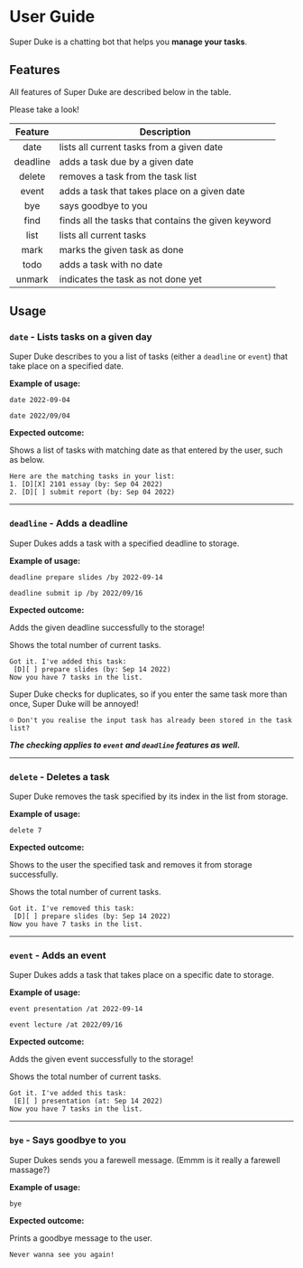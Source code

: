 # User Guide

Super Duke is a chatting bot that helps you **manage your tasks**.

## Features 

All features of Super Duke are described below in the table.

Please take a look!

| **Feature** | **Description**                                     |
|:-----------:|-----------------------------------------------------|
|    date     | lists all current tasks from a given date           |
|  deadline   | adds a task due by a given date                     |
|   delete    | removes a task from the task list                   |
|    event    | adds a task that takes place on a given date        |
|     bye     | says goodbye to you                                 |
|    find     | finds all the tasks that contains the given keyword |
|    list     | lists all current tasks                             |
|    mark     | marks the given task as done                        |
|    todo     | adds a task with no date                            |                                              
|   unmark    | indicates the task as not done yet                  |

## Usage

### `date` - Lists tasks on a given day

Super Duke describes to you a list of tasks (either a `deadline` or `event`) that take place on a specified date.

**Example of usage:**

`date 2022-09-04`

`date 2022/09/04`

**Expected outcome:**

Shows a list of tasks with matching date as that entered by the user, such as below.

```
Here are the matching tasks in your list:
1. [D][X] 2101 essay (by: Sep 04 2022)
2. [D][ ] submit report (by: Sep 04 2022)
```

-------------------

### `deadline` - Adds a deadline

Super Dukes adds a task with a specified deadline to storage.

**Example of usage:**

`deadline prepare slides /by 2022-09-14`

`deadline submit ip /by 2022/09/16`

**Expected outcome:**

Adds the given deadline successfully to the storage!

Shows the total number of current tasks.

```
Got it. I've added this task:
 [D][ ] prepare slides (by: Sep 14 2022)
Now you have 7 tasks in the list.
```

Super Duke checks for duplicates, so if you enter the same task more than once, Super Duke will be annoyed!

```
☹ Don't you realise the input task has already been stored in the task list?
```

***The checking applies to `event` and `deadline` features as well.***

-------------------

### `delete` - Deletes a task

Super Duke removes the task specified by its index in the list from storage.

**Example of usage:**

`delete 7`

**Expected outcome:**

Shows to the user the specified task and removes it from storage successfully.

Shows the total number of current tasks.

```
Got it. I've removed this task:
 [D][ ] prepare slides (by: Sep 14 2022)
Now you have 7 tasks in the list.
```

-------------------

### `event` - Adds an event

Super Dukes adds a task that takes place on a specific date to storage.

**Example of usage:**

`event presentation /at 2022-09-14`

`event lecture /at 2022/09/16`

**Expected outcome:**

Adds the given event successfully to the storage!

Shows the total number of current tasks.

```
Got it. I've added this task:
 [E][ ] presentation (at: Sep 14 2022)
Now you have 7 tasks in the list.
```

-------------------

### `bye` - Says goodbye to you

Super Dukes sends you a farewell message. (Emmm is it really a farewell massage?)

**Example of usage:**

`bye`

**Expected outcome:**

Prints a goodbye message to the user.

```
Never wanna see you again!
```